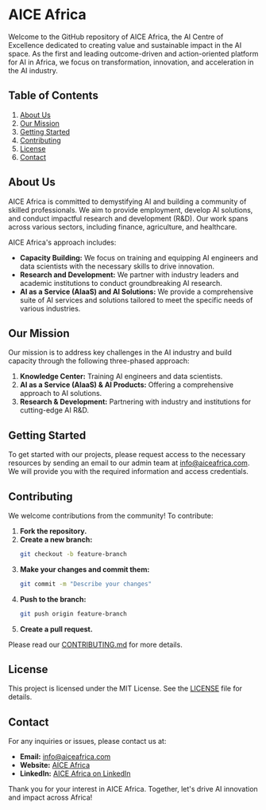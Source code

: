 
# AICE Africa

Welcome to the GitHub repository of AICE Africa, the AI Centre of Excellence dedicated to creating value and sustainable impact in the AI space. As the first and leading outcome-driven and action-oriented platform for AI in Africa, we focus on transformation, innovation, and acceleration in the AI industry.

## Table of Contents

1. [About Us](#about-us)
2. [Our Mission](#our-mission)
3. [Getting Started](#getting-started)
4. [Contributing](#contributing)
5. [License](#license)
6. [Contact](#contact)

## About Us

AICE Africa is committed to demystifying AI and building a community of skilled professionals. We aim to provide employment, develop AI solutions, and conduct impactful research and development (R&D). Our work spans across various sectors, including finance, agriculture, and healthcare.

AICE Africa's approach includes:

- **Capacity Building:** We focus on training and equipping AI engineers and data scientists with the necessary skills to drive innovation.
- **Research and Development:** We partner with industry leaders and academic institutions to conduct groundbreaking AI research.
- **AI as a Service (AIaaS) and AI Solutions:** We provide a comprehensive suite of AI services and solutions tailored to meet the specific needs of various industries.

## Our Mission

Our mission is to address key challenges in the AI industry and build capacity through the following three-phased approach:

1. **Knowledge Center:** Training AI engineers and data scientists.
2. **AI as a Service (AIaaS) & AI Products:** Offering a comprehensive approach to AI solutions.
3. **Research & Development:** Partnering with industry and institutions for cutting-edge AI R&D.

## Getting Started

To get started with our projects, please request access to the necessary resources by sending an email to our admin team at [info@aiceafrica.com](mailto:info@aiceafrica.com). We will provide you with the required information and access credentials.

## Contributing

We welcome contributions from the community! To contribute:

1. **Fork the repository.**
2. **Create a new branch:**
   ```sh
   git checkout -b feature-branch
   ```
3. **Make your changes and commit them:**
   ```sh
   git commit -m "Describe your changes"
   ```
4. **Push to the branch:**
   ```sh
   git push origin feature-branch
   ```
5. **Create a pull request.**

Please read our [CONTRIBUTING.md](CONTRIBUTING.md) for more details.

## License

This project is licensed under the MIT License. See the [LICENSE](LICENSE) file for details.

## Contact

For any inquiries or issues, please contact us at:

- **Email:** info@aiceafrica.com
- **Website:** [AICE Africa](https://aiceafrica.com)
- **LinkedIn:** [AICE Africa on LinkedIn](https://www.linkedin.com/company/aiceafrica)

Thank you for your interest in AICE Africa. Together, let's drive AI innovation and impact across Africa!
